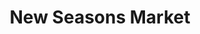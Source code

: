 ---
title: "New Seasons Market"
url: /portland/new-seasons-market-north-lombard-street/
shop: supermarket
---